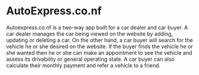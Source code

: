 # AutoExpress.co.nf
Autoexpress.co.nf is a two-way app built for a car dealer and car buyer. A car dealer manages the car being viewed on the website by adding, updating or deleting a car. On the other hand, a car buyer will search for the vehicle he or she desired on the website. If the buyer finds the vehicle he or she wanted then he or she can make an appointment to see the vehicle and assess its drivability or general operating state. A car buyer can also calculate their monthly payment and refer a vehicle to a friend.
